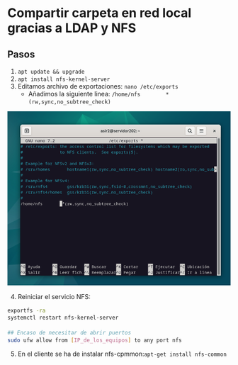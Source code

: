 # Compartir carpeta en red local gracias a LDAP y NFS

## Pasos
1. `apt update && upgrade`
2. `apt install nfs-kernel-server`
3. Editamos archivo de exportaciones: `nano /etc/exports`
    * Añadimos la siguiente linea: `/home/nfs        *(rw,sync,no_subtree_check)`

![alt text](IMG/Carpeta_Compartida/01.png)

4. Reiniciar el servicio NFS:
~~~bash
exportfs -ra
systemctl restart nfs-kernel-server

## Encaso de necesitar de abrir puertos
sudo ufw allow from [IP_de_los_equipos] to any port nfs
~~~

5. En el cliente se ha de instalar nfs-cpmmon:`apt-get install nfs-common`

